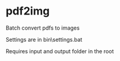 # pdf2img
Batch convert pdfs to images

Settings are in bin\settings.bat

Requires input and output folder in the root
